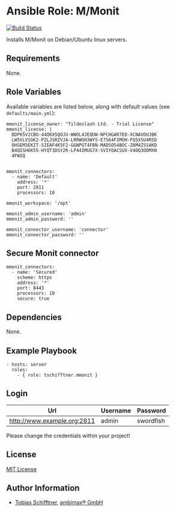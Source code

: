 # Ansible Role: M/Monit

[![Build Status](https://travis-ci.org/tschifftner/ansible-role-mmonit.svg)](https://travis-ci.org/tschifftner/ansible-role-mmonit)

Installs M/Monit on Debian/Ubuntu linux servers.

## Requirements

None.

## Role Variables

Available variables are listed below, along with default values (see `defaults/main.yml`):

    mmonit_license_owner: "Tildeslash Ltd. - Trial License"
    mmonit_license: |
      DDP65V2CBO-44Q6X5QOJU-WWOL4JEQUW-NPCHGAR7ED-XCNAVOUJBK
      LW5VLVSGK2-PZLJSRZVJA-LRRWGH3WYS-E7564FIMOH-FQ5XSU4RSD
      OHSEM3EKIT-SIEAF4K5F2-GGNPGT4FBN-MADSO54BOC-Z6M4ZSSAKD
      B4QISH6K55-HYQT3DSY2R-LP44IMUG7X-SVIYOACSUX-V4OQ3ODMXN
      4FWIQ
    
    
    mmonit_connectors:
      - name: 'Default'
        address: '*'
        port: 2811
        processors: 10
    
    mmonit_workspace: '/opt'
    
    mmonit_admin_username: 'admin'
    mmonit_admin_password: ''
    
    mmonit_connector_username: 'connector'
    mmonit_connector_password: ''

## Secure Monit connector

    mmonit_connectors:
      - name: 'Secured'
        scheme: https
        address: '*'
        port: 8443
        processors: 10
        secure: true

## Dependencies

None.

## Example Playbook

    - hosts: server
      roles:
        - { role: tschifftner.mmonit }

## Login

| Url | Username | Password |
|--- |--- |--- |
| http://www.example.org:2811 | admin | swordfish |

Please change the credentials within your project!

## License

[MIT License](http://choosealicense.com/licenses/mit/)

## Author Information

 - [Tobias Schifftner](https://twitter.com/tschifftner), [ambimax® GmbH](https://www.ambimax.de)